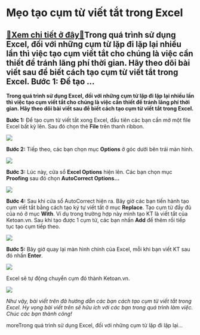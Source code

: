 Mẹo tạo cụm từ viết tắt trong Excel
===================================

[:gift:Xem chi tiết ở đây:gift:](https://hddtvn.com/meo-tao-cum-tu-viet-tat-trong-excel/)Trong quá trình sử dụng Excel, đối với những cụm từ lặp đi lặp lại nhiều lần thì việc tạo cụm viết tắt cho chúng là việc cần thiết để tránh lãng phí thời gian. Hãy theo dõi bài viết sau để biết cách tạo cụm từ viết tắt trong Excel. Bước 1: Để tạo …
--------------------------------------------------------------------------------------------------------------------------------------------------------------------------------------------------------------------------------------------------------

**Trong quá trình sử dụng Excel, đối với những cụm từ lặp đi lặp lại nhiều lần thì việc tạo cụm viết tắt cho chúng là việc cần thiết để tránh lãng phí thời gian. Hãy theo dõi bài viết sau để biết cách tạo cụm từ viết tắt trong Excel.**


**Bước 1:** Để tạo cụm từ viết tắt xong Excel, đầu tiên các bạn cần mở một file Excel bất kỳ lên. Sau đó chọn thẻ **File** trên thanh ribbon.


![](https://hddtvn.com/wp-content/uploads/2021/01/nIglT66.png)


**Bước 2:** Tiếp theo, các bạn chọn mục **Options** ở góc dưới bên trái màn hình.


![](https://hddtvn.com/wp-content/uploads/2021/01/0lW4ggi.png)


**Bước 3:** Lúc này, cửa sổ **Excel Options** hiện lên. Các bạn chọn mục **Proofing** sau đó chọn **AutoCorrect Options…**


![](https://hddtvn.com/wp-content/uploads/2021/01/InmGzy6.png)


**Bước 4:** Sau khi cửa sổ AutoCorrect hiện ra. Bây giờ các bạn tiến hành tạo cụm viết tắt bằng cách tạo ký tự viết tắt ở mục **Replace**. Tạo cụm từ đầy đủ của nó ở mục **With**. Ví dụ trong trường hợp này mình tạo KT là viết tắt của Ketoan.vn. Sau khi tạo được 1 cụm từ, các bạn nhấn **Add** để thêm rồi tiếp tục tạo cụm tiếp theo.


![](https://hddtvn.com/wp-content/uploads/2021/01/gCqQ464.png)


**Bước 5:** Bây giờ quay lại màn hình chính của Excel, mỗi khi bạn viết KT sau đó nhấn **Enter**.


![](https://hddtvn.com/wp-content/uploads/2021/01/yzilwN1.png)


Excel sẽ tự động chuyển cụm đó thành Ketoan.vn.


![](https://hddtvn.com/wp-content/uploads/2021/01/XXX1IUq.png)


*Như vậy, bài viết trên đã hướng dẫn các bạn cách tạo cụm từ viết tắt trong Excel. Hy vọng bài viết trên sẽ hữu ích với các bạn trong quá trình làm việc. Chúc các bạn thành công!*


moreTrong quá trình sử dụng Excel, đối với những cụm từ lặp đi lặp lại…

